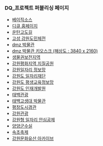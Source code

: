 

<h3>DQ_프로젝트 퍼블리싱 페이지</h3>
<ul>
  <li><a href="basic" target="_blank">베이직소스</a></li>
  <li><a href="idq2022/index_list.html" target="_blank">디큐 홈페이지</a></li>
  <li><a href="untan/index_list.html" target="_blank">운탄고도길</a></li>
  <li><a href="sports/index_list.html" target="_blank">고성 강원도민체전</a></li>
  <li><a href="dmz/index_list.html" target="_blank">dmz 박물관</a></li>
  <li><a href="work/index_list.html" target="_blank">dmz 박물관 키오스크 (해상도 : 3840 x 2160)</a></li>
  <li><a href="ecology/index_list.html" target="_blank">생물권보전지역</a></li>
  <li><a href="geopark/index_list.html" target="_blank">강원평화지역 지질공원</a></li>
  <li><a href="gwjob/index_list.html" target="_blank">강원일자리 정보망</a></li>
  <li><a href="foundation/index_list.html" target="_blank">강원도 일자리재단</a></li>
  <li><a href="eroom/index_list.html" target="_blank">강원도 평생교육정보망</a></li>
  <li><a href="gangwonedu/index_list.html" target="_blank">강원도 인재개발원</a></li>
  <li><a href="tour/index_list.html" target="_blank">태백관광</a></li>
  <li><a href="museum/index_list.html" target="_blank">태백고생대 박물관</a></li>
  <li><a href="urban/index_list.html" target="_blank">평창도시경관</a></li>
  <li><a href="gwtour/index_list.html" target="_blank">강원관광</a></li>
  <li><a href="job/index_list.html" target="_blank">강원형 일자리 안심공제</a></li>
  <li><a href="new_mayor/index_list.html" target="_blank">양양군수실</a></li>
  <li><a href="sokchofestival/index_list.html" target="_blank">속초축제</a></li>
  <li><a href="culture/index_list.html" target="_blank">강원문화유산 아카이브</a></li>

</ul>

